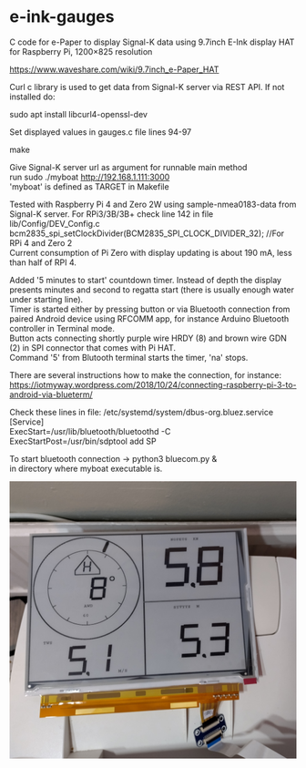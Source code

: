 # e-ink-gauges
C code for e-Paper to display Signal-K data using
9.7inch E-Ink display HAT for Raspberry Pi, 1200×825 resolution

https://www.waveshare.com/wiki/9.7inch_e-Paper_HAT

Curl c library is used to get data from Signal-K server via REST API. If not installed do:

sudo apt install libcurl4-openssl-dev

Set displayed values in gauges.c file lines 94-97

make

Give Signal-K server url as argument for runnable main method</br>
run sudo ./myboat http://192.168.1.111:3000</br>
'myboat' is defined as TARGET in Makefile

Tested with Raspberry Pi 4 and Zero 2W using sample-nmea0183-data from Signal-K server.
For RPi3/3B/3B+ check line 142 in file lib/Config/DEV_Config.c </br>
bcm2835_spi_setClockDivider(BCM2835_SPI_CLOCK_DIVIDER_32);   //For RPi 4 and Zero 2 </br>
Current consumption of Pi Zero with display updating is about 190 mA, less than half of RPI 4.

Added '5 minutes to start' countdown timer.
Instead of depth the display presents minutes and second to regatta start (there is usually enough water under starting line).<br>
Timer is started either by pressing button or via Bluetooth connection from paired Android device using RFCOMM app, for instance Arduino Bluetooth controller in Terminal mode.<br>
Button acts connecting shortly purple wire HRDY (8) and brown wire GDN (2) in SPI connector that comes with Pi HAT. </br> Command '5'  from Blutooth terminal starts the timer, 'na' stops.
 
There are several instructions how to make the connection, for instance: <br>
https://iotmyway.wordpress.com/2018/10/24/connecting-raspberry-pi-3-to-android-via-blueterm/

Check these lines in file: 
/etc/systemd/system/dbus-org.bluez.service</br>
[Service]</br>
ExecStart=/usr/lib/bluetooth/bluetoothd -C</br>
ExecStartPost=/usr/bin/sdptool add SP

To start bluetooth connection -> python3 bluecom.py &</br>
in directory where myboat executable is.

![Alt text](/pic/rileygauges.jpg?raw=true "Gauges")
